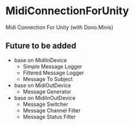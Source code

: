 # MidiConnectionForUnity
Midi Connection For Unity (with Dono.Minis)

## Future to be added
* base on MidiInDevice
  * Simple Message Logger
  * Filtered Message Logger
  * Message To Subject
* base on MidiOutDevice
  * Message Generator
* base on MidiInOutDevice
  * Message Switcher
  * Message Channel Filter
  * Message Status Filter
